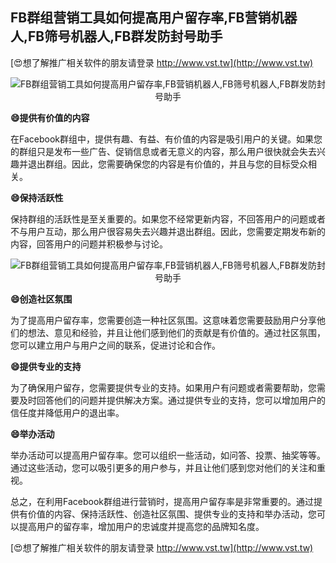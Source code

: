 ## **FB群组营销工具如何提高用户留存率,FB营销机器人,FB筛号机器人,FB群发防封号助手**

[😍想了解推广相关软件的朋友请登录 http://www.vst.tw](http://www.vst.tw)

 <center><img src="https://vst.tw/MP4/tuiguang/png/8.png" alt="FB群组营销工具如何提高用户留存率,FB营销机器人,FB筛号机器人,FB群发防封号助手"></center>

**😄提供有价值的内容**

在Facebook群组中，提供有趣、有益、有价值的内容是吸引用户的关键。如果您的群组只是发布一些广告、促销信息或者无意义的内容，那么用户很快就会失去兴趣并退出群组。因此，您需要确保您的内容是有价值的，并且与您的目标受众相关。

**😄保持活跃性**

保持群组的活跃性是至关重要的。如果您不经常更新内容，不回答用户的问题或者不与用户互动，那么用户很容易失去兴趣并退出群组。因此，您需要定期发布新的内容，回答用户的问题并积极参与讨论。

 <center><img src="https://vst.tw/MP4/tuiguang/png/8.png" alt="FB群组营销工具如何提高用户留存率,FB营销机器人,FB筛号机器人,FB群发防封号助手"></center>

**😄创造社区氛围**

为了提高用户留存率，您需要创造一种社区氛围。这意味着您需要鼓励用户分享他们的想法、意见和经验，并且让他们感到他们的贡献是有价值的。通过社区氛围，您可以建立用户与用户之间的联系，促进讨论和合作。

**😄提供专业的支持**

为了确保用户留存，您需要提供专业的支持。如果用户有问题或者需要帮助，您需要及时回答他们的问题并提供解决方案。通过提供专业的支持，您可以增加用户的信任度并降低用户的退出率。

**😄举办活动**

举办活动可以提高用户留存率。您可以组织一些活动，如问答、投票、抽奖等等。通过这些活动，您可以吸引更多的用户参与，并且让他们感到您对他们的关注和重视。

总之，在利用Facebook群组进行营销时，提高用户留存率是非常重要的。通过提供有价值的内容、保持活跃性、创造社区氛围、提供专业的支持和举办活动，您可以提高用户的留存率，增加用户的忠诚度并提高您的品牌知名度。

[😍想了解推广相关软件的朋友请登录 http://www.vst.tw](http://www.vst.tw)



